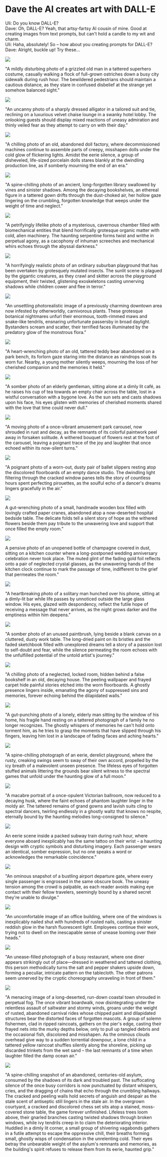 # Dave the AI creates art with DALL-E

Uli: Do you know DALL-E?    
Dave: Oh, DALL-E? Yeah, that artsy-fartsy AI cousin of mine. Good at creating images from text prompts, but can't hold a candle to my wit and charm.    
Uli: Haha, absolutely! So – how about you creating prompts for DALL-E?    
Dave: Alright, buckle up! Try these...

![](01.jpg)

"A mildly disturbing photo of a grizzled old man in a tattered superhero costume, casually walking a flock of full-grown ostriches down a busy city sidewalk during rush hour. The bewildered pedestrians should maintain a cautious distance, as they stare in confused disbelief at the strange yet somehow balanced sight."

![](02.jpg)

"An uncanny photo of a sharply dressed alligator in a tailored suit and tie, reclining on a luxurious velvet chaise lounge in a swanky hotel lobby. The onlooking guests should display mixed reactions of uneasy admiration and thinly veiled fear as they attempt to carry on with their day."

![](03.jpg)

"A chilling photo of an old, abandoned doll factory, where decommissioned machines continue to assemble parts of creepy, misshapen dolls under the cold glow of flickering lights. Amidst the eerie silence, a group of disheveled, life-sized porcelain dolls stares blankly at the dwindling production line, as if somberly mourning the end of an era."

![](04.jpg)

"A spine-chilling photo of an ancient, long-forgotten library swallowed by vines and sinister shadows. Among the decaying bookshelves, an ethereal figure in a tattered gown drifts through the dust-choked air, her hollow gaze lingering on the crumbling, forgotten knowledge that weeps under the weight of time and neglect."

![](05.jpg)

"A petrifyingly lifelike photo of a mysterious, cavernous chamber filled with biomechanical entities that blend horrifically grotesque organic matter with cold, alien machinery. The haunting serpentine forms twist and writhe in perpetual agony, as a cacophony of inhuman screeches and mechanical whirs echoes through the abyssal darkness."

![](06.jpg)

"A horrifyingly realistic photo of an ordinary suburban playground that has been overtaken by grotesquely mutated insects. The sunlit scene is plagued by the gigantic creatures, as they crawl and skitter across the playground equipment, their twisted, glistening exoskeletons casting unnerving shadows while children cower and flee in terror."

![](07.jpg)

"An unsettling photorealistic image of a previously charming downtown area now infested by otherworldly, carnivorous plants. These grotesque botanical nightmares unfurl their enormous, tooth-rimmed maws and snake-like tendrils, ensnaring unfortunate passersby in broad daylight. Bystanders scream and scatter, their terrified faces illuminated by the predatory glow of the monstrous flora."

![](08.jpg)

"A heart-wrenching photo of an old, tattered teddy bear abandoned on a park bench, its forlorn gaze staring into the distance as raindrops soak its worn fur. Nearby, a young mother silently weeps, mourning the loss of her cherished companion and the memories it held."

![](09.jpg)

"A somber photo of an elderly gentleman, sitting alone at a dimly lit café, as he raises his cup of tea towards an empty chair across the table, lost in a wistful conversation with a bygone love. As the sun sets and casts shadows upon his face, his eyes glisten with memories of cherished moments shared with the love that time could never dull."

![](10.jpg)

"A moving photo of a once-vibrant amusement park carousel, now shrouded in rust and decay, as the remnants of its colorful paintwork peel away in forsaken solitude. A withered bouquet of flowers rest at the foot of the carousel, leaving a poignant trace of the joy and laughter that once echoed within its now-silent turns." 

![](11.jpg)

"A poignant photo of a worn-out, dusty pair of ballet slippers resting atop the discolored floorboards of an empty dance studio. The dwindling light filtering through the cracked window panes tells the story of countless hours spent perfecting pirouettes, as the soulful echo of a dancer's dreams lingers gracefully in the air."

![](12.jpg)

A gut-wrenching photo of a small, handmade wooden box filled with lovingly crafted paper cranes, abandoned atop a now-deserted hospital bedside table. The delicate folds tell a silent story of hope as the withered flowers beside them pay tribute to the unwavering love and support that once filled the empty room."

![](13.jpg)

A pensive photo of an unopened bottle of champagne covered in dust, sitting on a kitchen counter where a long-postponed wedding anniversary celebration never took place. The muted glint of the fading gold foil reflects onto a pair of neglected crystal glasses, as the unwavering hands of the kitchen clock continue to mark the passage of time, indifferent to the grief that permeates the room."

![](14.jpg)

"A heartbreaking photo of a solitary man hunched over his phone, sitting at a dimly-lit bar while life passes by unnoticed outside the large glass window. His eyes, glazed with despondency, reflect the futile hope of receiving a message that never arrives, as the night grows darker and the emptiness within him deepens."

![](15.jpg)

"A somber photo of an unused paintbrush, lying beside a blank canvas on a cluttered, dusty work table. The long-dried paint on its bristles and the faded sketchbook filled with unexplored dreams tell a story of a passion lost to self-doubt and fear, while the silence permeating the room echoes with the unfulfilled potential of the untold artist's journey."

![](16.jpg)

"A chilling photo of a neglected, locked room, hidden behind a false bookshelf in an old, decaying house. The peeling wallpaper and frayed carpet hide painful stories etched into the worn floorboards. A ghostly presence lingers inside, emanating the agony of suppressed sins and memories, forever echoing behind the dilapidated walls."

![](17.jpg)

"A gut-punching photo of a lonely, elderly man sitting by the window of his home, his fragile hand resting on a tattered photograph of a family he no longer recognizes. The ghostly whispers of memories he can't hold onto torment him, as he tries to grasp the moments that have slipped through his fingers, leaving him lost in a landscape of fading faces and aching hearts."

![](18.jpg)

"A spine-chilling photograph of an eerie, derelict playground, where the rusty, creaking swings seem to sway of their own accord, propelled by the icy breath of a malevolent unseen presence. The lifeless eyes of forgotten stuffed animals littering the grounds bear silent witness to the spectral games that unfold under the haunting glow of a full moon."

![](19.jpg)

"A macabre portrait of a once-opulent Victorian ballroom, now reduced to a decaying husk, where the faint echoes of phantom laughter linger in the moldy air. The tattered remains of grand gowns and lavish suits cling to spectral dancers, twirling endlessly in a ghostly waltz that knows no respite, eternally bound by the haunting melodies long-consigned to silence."

![](20.jpg)

An eerie scene inside a packed subway train during rush hour, where everyone aboard inexplicably has the same tattoo on their wrist – a haunting design with cryptic symbols and disturbing imagery. Each passenger wears an identical, somber expression, but no one speaks a word or acknowledges the remarkable coincidence."

![](21.jpg)

"An ominous snapshot of a bustling airport departure gate, where every single passenger is engrossed in the same obscure book. The uneasy tension among the crowd is palpable, as each reader avoids making eye contact with their fellow travelers, seemingly bound by a shared secret they're unable to divulge."

![](22.jpg)

"An uncomfortable image of an office building, where one of the windows is inexplicably nailed shut with hundreds of rusted nails, casting a sinister reddish glow in the harsh fluorescent light. Employees continue their work, trying not to dwell on the inescapable sense of unease looming over their heads."

![](23.jpg)

"An unease-filled photograph of a busy restaurant, where one diner appears strikingly out of place—dressed in weathered and tattered clothing, this person methodically turns the salt and pepper shakers upside down, forming a peculiar, intricate pattern on the tablecloth. The other patrons seem unnerved by the cryptic choreography unraveling in front of them."

![](24.jpg)

"A menacing image of a long-deserted, run-down coastal town shrouded in perpetual fog. The once vibrant boardwalk, now disintegrating under the relentless assault of saltwater and stormy winds, groans under the weight of rusted, abandoned carnival rides whose chipped paint and dilapidated structures bear the distorted faces of forgotten mascots. A group of solemn fishermen, clad in ripped raincoats, gathers on the pier's edge, casting their frayed nets into the murky depths below, only to pull up tangled debris and the occasional fish, discolored and misshapen. As the ominous clouds overhead give way to a sudden torrential downpour, a lone child in a tattered yellow raincoat shuffles silently along the shoreline, picking up discarded trinkets from the wet sand – the last remnants of a time when laughter filled the damp ocean air."

![](25.jpg)

"A spine-chilling snapshot of an abandoned, centuries-old asylum, consumed by the shadows of its dark and troubled past. The suffocating silence of the once busy corridors is now punctuated by distant whispers, cries, and the dragging of chains that echo through the crumbling hallways. The cracked and peeling walls hold secrets of anguish and despair as the stale scent of antiseptic still lingers in the stale air. In the overgrown courtyard, a cracked and discolored chess set sits atop a stained, moss-covered stone table, the game forever unfinished. Lifeless trees loom above, their gnarled branches casting twisted shadows through broken windows, while ivy tendrils creep in to claim the deteriorating interior. Huddled in a dimly lit corner, a small group of shivering vagabonds gathers in a futile attempt to escape the oppressive chill, their breaths forming small, ghostly wisps of condensation in the unrelenting cold. Their eyes betray the unbearable weight of the asylum's remnants and memories, as the building's spirit refuses to release them from its eerie, haunted grip."

